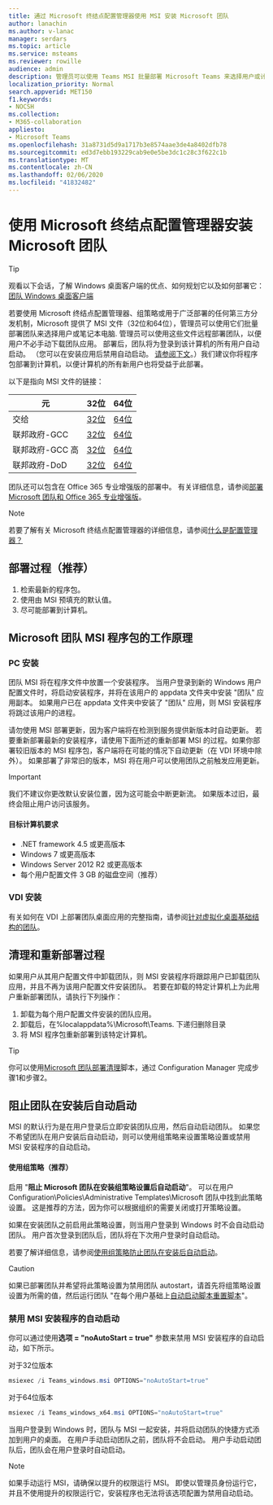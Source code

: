 ```yaml
---
title: 通过 Microsoft 终结点配置管理器使用 MSI 安装 Microsoft 团队
author: lanachin
ms.author: v-lanac
manager: serdars
ms.topic: article
ms.service: msteams
ms.reviewer: rowille
audience: admin
description: 管理员可以使用 Teams MSI 批量部署 Microsoft Teams 来选择用户或计算机。
localization_priority: Normal
search.appverid: MET150
f1.keywords:
- NOCSH
ms.collection:
- M365-collaboration
appliesto:
- Microsoft Teams
ms.openlocfilehash: 31a8731d5d9a1717b3e8574aae3de4a8402dfb78
ms.sourcegitcommit: ed3d7ebb193229cab9e0e5be3dc1c28c3f622c1b
ms.translationtype: MT
ms.contentlocale: zh-CN
ms.lasthandoff: 02/06/2020
ms.locfileid: "41832482"
---
```

# <a name="install-microsoft-teams-using-microsoft-endpoint-configuration-manager"></a>使用 Microsoft 终结点配置管理器安装 Microsoft 团队

> [!Tip]
> 观看以下会话，了解 Windows 桌面客户端的优点、如何规划它以及如何部署它：[团队 Windows 桌面客户端](https://aka.ms/teams-clients)

若要使用 Microsoft 终结点配置管理器、组策略或用于广泛部署的任何第三方分发机制，Microsoft 提供了 MSI 文件（32位和64位），管理员可以使用它们批量部署团队来选择用户或笔记本电脑. 管理员可以使用这些文件远程部署团队，以便用户不必手动下载团队应用。 部署后，团队将为登录到该计算机的所有用户自动启动。 （您可以在安装应用后禁用自动启动。 [请参阅下文](#disable-auto-launch-for-the-msi-installer)。）我们建议你将程序包部署到计算机，以便计算机的所有新用户也将受益于此部署。

以下是指向 MSI 文件的链接：


|元  |32位      |64位      |
|---------|---------|---------|
|交给     | [32位](https://teams.microsoft.com/downloads/desktopurl?env=production&plat=windows&managedInstaller=true&download=true)        | [64位](https://teams.microsoft.com/downloads/desktopurl?env=production&plat=windows&arch=x64&managedInstaller=true&download=true)       |
|联邦政府-GCC     | [32位](https://teams.microsoft.com/downloads/desktopurl?env=production&plat=windows&managedInstaller=true&ring=general_gcc&download=true)       | [64位](https://teams.microsoft.com/downloads/desktopurl?env=production&plat=windows&arch=x64&managedInstaller=true&ring=general_gcc&download=true)        |
|联邦政府-GCC 高    | [32位](https://gov.teams.microsoft.us/downloads/desktopurl?env=production&plat=windows&managedInstaller=true&download=true)         | [64位](https://gov.teams.microsoft.us/downloads/desktopurl?env=production&plat=windows&arch=x64&managedInstaller=true&download=true)        |
|联邦政府-DoD     | [32位](https://dod.teams.microsoft.us/downloads/desktopurl?env=production&plat=windows&managedInstaller=true&download=true)        | [64位](https://dod.teams.microsoft.us/downloads/desktopurl?env=production&plat=windows&arch=x64&managedInstaller=true&download=true)        |

团队还可以包含在 Office 365 专业增强版的部署中。 有关详细信息，请参阅[部署 Microsoft 团队和 Office 365 专业增强版](https://docs.microsoft.com/deployoffice/teams-install)。

> [!Note]
> 若要了解有关 Microsoft 终结点配置管理器的详细信息，请参阅[什么是配置管理器？](https://docs.microsoft.com/configmgr/core/understand/introduction)

## <a name="deployment-procedure-recommended"></a>部署过程（推荐）

1. 检索最新的程序包。
2. 使用由 MSI 预填充的默认值。
3. 尽可能部署到计算机。

## <a name="how-the-microsoft-teams-msi-package-works"></a>Microsoft 团队 MSI 程序包的工作原理

### <a name="pc-installation"></a>PC 安装

团队 MSI 将在程序文件中放置一个安装程序。 当用户登录到新的 Windows 用户配置文件时，将启动安装程序，并将在该用户的 appdata 文件夹中安装 "团队" 应用副本。 如果用户已在 appdata 文件夹中安装了 "团队" 应用，则 MSI 安装程序将跳过该用户的进程。

请勿使用 MSI 部署更新，因为客户端将在检测到服务提供新版本时自动更新。 若要重新部署最新的安装程序，请使用下面所述的重新部署 MSI 的过程。如果你部署较旧版本的 MSI 程序包，客户端将在可能的情况下自动更新（在 VDI 环境中除外）。 如果部署了非常旧的版本，MSI 将在用户可以使用团队之前触发应用更新。

> [!Important]
> 我们不建议你更改默认安装位置，因为这可能会中断更新流。 如果版本过旧，最终会阻止用户访问该服务。

#### <a name="target-computer-requirements"></a>目标计算机要求

- .NET framework 4.5 或更高版本
- Windows 7 或更高版本
- Windows Server 2012 R2 或更高版本
- 每个用户配置文件 3 GB 的磁盘空间（推荐）

### <a name="vdi-installation"></a>VDI 安装

有关如何在 VDI 上部署团队桌面应用的完整指南，请参阅[针对虚拟化桌面基础结构的团队](teams-for-vdi.md)。

## <a name="clean-up-and-redeployment-procedure"></a>清理和重新部署过程

如果用户从其用户配置文件中卸载团队，则 MSI 安装程序将跟踪用户已卸载团队应用，并且不再为该用户配置文件安装团队。 若要在卸载的特定计算机上为此用户重新部署团队，请执行下列操作：

1. 卸载为每个用户配置文件安装的团队应用。
2. 卸载后，在%localappdata%\Microsoft\Teams\. 下递归删除目录
3. 将 MSI 程序包重新部署到该特定计算机。

> [!TIP]
> 你可以使用[Microsoft 团队部署清理](scripts/Powershell-script-teams-deployment-clean-up.md)脚本，通过 Configuration Manager 完成步骤1和步骤2。

## <a name="prevent-teams-from-starting-automatically-after-installation"></a>阻止团队在安装后自动启动

MSI 的默认行为是在用户登录后立即安装团队应用，然后自动启动团队。 如果您不希望团队在用户安装后自动启动，则可以使用组策略来设置策略设置或禁用 MSI 安装程序的自动启动。

#### <a name="use-group-policy-recommended"></a>使用组策略（推荐）

启用 "**阻止 Microsoft 团队在安装组策略设置后自动启动**"。 可以在用户 Configuration\Policies\Administrative Templates\Microsoft 团队中找到此策略设置。 这是推荐的方法，因为你可以根据组织的需要关闭或打开策略设置。

如果在安装团队之前启用此策略设置，则当用户登录到 Windows 时不会自动启动团队。 用户首次登录到团队后，团队将在下次用户登录时自动启动。

若要了解详细信息，请参阅[使用组策略防止团队在安装后自动启动](https://docs.microsoft.com/deployoffice/teams-install#use-group-policy-to-prevent-microsoft-teams-from-starting-automatically-after-installation)。

> [!CAUTION]
> 如果已部署团队并希望将此策略设置为禁用团队 autostart，请首先将组策略设置设置为所需的值，然后运行团队 "在每个用户基础上[自动启动脚本重置脚本](scripts/powershell-script-teams-reset-autostart.md)"。

### <a name="disable-auto-launch-for-the-msi-installer"></a>禁用 MSI 安装程序的自动启动

你可以通过使用**选项 = "noAutoStart = true"** 参数来禁用 MSI 安装程序的自动启动，如下所示。  

对于32位版本
```PowerShell
msiexec /i Teams_windows.msi OPTIONS="noAutoStart=true"
```
对于64位版本
```PowerShell
msiexec /i Teams_windows_x64.msi OPTIONS="noAutoStart=true"
```

当用户登录到 Windows 时，团队与 MSI 一起安装，并将启动团队的快捷方式添加到用户的桌面。 在用户手动启动团队之前，团队将不会启动。 用户手动启动团队后，团队会在用户登录时自动启动。

> [!Note]
> 如果手动运行 MSI，请确保以提升的权限运行 MSI。 即使以管理员身份运行它，并且不使用提升的权限运行它，安装程序也无法将该选项配置为禁用自动启动。

